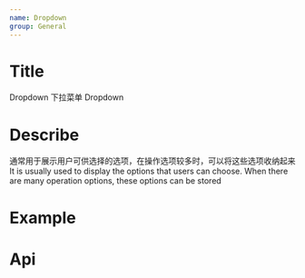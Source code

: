 ```yaml
---
name: Dropdown
group: General
---
```


# Title

Dropdown 下拉菜单
Dropdown

# Describe

通常用于展示用户可供选择的选项，在操作选项较多时，可以将这些选项收纳起来
It is usually used to display the options that users can choose. When there are many operation options, these options can be stored

# Example

<code src="./__example__/001-base.tsx"></code>
<code src="./__example__/002-hover.tsx"></code>
<code src="./__example__/003-position.tsx"></code>
<code src="./__example__/004-button.tsx"></code>
<code src="./__example__/005-children.tsx"></code>
<code src="./__example__/006-group.tsx"></code>
<code src="./__example__/007-divider.tsx"></code>
<code src="./__example__/008-columns.tsx"></code>
<code src="./__example__/009-icon.tsx"></code>
<code src="./__example__/010-size.tsx"></code>
<code src="./__example__/011-split.tsx"></code>
<code src="./__example__/012-absolute.tsx"></code>

# Api
